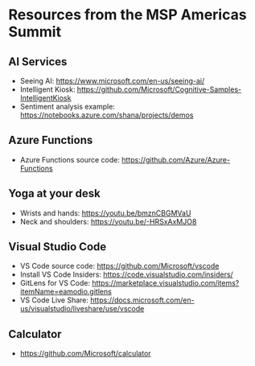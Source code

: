 # Resources from the MSP Americas Summit

## AI Services
- Seeing AI: https://www.microsoft.com/en-us/seeing-ai/
- Intelligent Kiosk: https://github.com/Microsoft/Cognitive-Samples-IntelligentKiosk
- Sentiment analysis example: https://notebooks.azure.com/shana/projects/demos

## Azure Functions
- Azure Functions source code: https://github.com/Azure/Azure-Functions


## Yoga at your desk
- Wrists and hands: https://youtu.be/bmznCBGMVaU
- Neck and shoulders: https://youtu.be/-HRSxAxMJO8

## Visual Studio Code
- VS Code source code: https://github.com/Microsoft/vscode
- Install VS Code Insiders: https://code.visualstudio.com/insiders/
- GitLens for VS Code: https://marketplace.visualstudio.com/items?itemName=eamodio.gitlens
- VS Code Live Share: https://docs.microsoft.com/en-us/visualstudio/liveshare/use/vscode

## Calculator
- https://github.com/Microsoft/calculator
